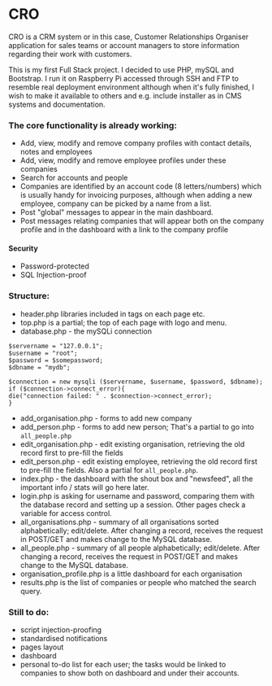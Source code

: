 # CRO
CRO is a CRM system or in this case, Customer Relationships Organiser application for sales teams or account managers to store information regarding their work with customers.

This is my first Full Stack project. I decided to use PHP, mySQL and Bootstrap. I run it on Raspberry Pi accessed through SSH and FTP to resemble real deployment environment although when it's fully finished, I wish to make it available to others and e.g. include installer as in CMS systems and documentation.

### The core functionality is already working:
- Add, view, modify and remove company profiles with contact details, notes and employees
- Add, view, modify and remove employee profiles under these companies
- Search for accounts and people
- Companies are identified by an account code (8 letters/numbers) which is usually handy for invoicing purposes, although when adding a new employee, company can be picked by a name from a list.
- Post "global" messages to appear in the main dashboard.
- Post messages relating companies that will appear both on the company profile and in the dashboard with a link to the company profile
#### Security
- Password-protected
- SQL Injection-proof

### Structure:

- header.php libraries included in <head> tags on each page etc.
- top.php is a partial; the top of each page with logo and menu.
- database.php - the mySQLi connection

```
$servername = "127.0.0.1";
$username = "root";
$password = $somepassword;
$dbname = "mydb";

$connection = new mysqli ($servername, $username, $password, $dbname);
if ($connection->connect_error){
die("connection failed: " . $connection->connect_error);
}
```


- add_organisation.php - forms to add new company
- add_person.php - forms to add new person; That's a partial to go into `all_people.php`
- edit_organisation.php - edit existing organisation, retrieving the old record first to pre-fill the fields
- edit_person.php - edit existing employee, retrieving the old record first to pre-fill the fields. Also a partial for `all_people.php`.
- index.php - the dashboard with the shout box and "newsfeed", all the important info / stats will go here later.
- login.php is asking for username and password, comparing them with the database record and setting up a session. Other pages check a variable for access control.
- all_organisations.php - summary of all organisations sorted alphabetically; edit/delete. After changing a record, receives the request in POST/GET and makes change to the MySQL database.
- all_people.php - summary of all people alphabetically; edit/delete. After changing a record, receives the request in POST/GET and makes change to the MySQL database.
- organisation_profile.php is a little dashboard for each organisation
- results.php is the list of companies or people who matched the search query.


### Still to do:
- script injection-proofing
- standardised notifications
- pages layout
- dashboard
- personal to-do list for each user; the tasks would be linked to companies to show both on dashboard and under their accounts.
